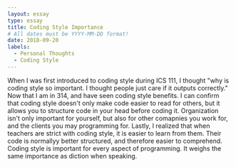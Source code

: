 ```yaml
---
layout: essay
type: essay
title: Coding Style Importance
# All dates must be YYYY-MM-DD format!
date: 2018-09-20
labels:
  - Personal Thoughts
  - Coding Style
---
```


When I was first introduced to coding style during ICS 111, I thought "why is coding style so important. I thought people just care if it outputs correctly." Now that I am in 314, and have seen coding style benefits. I can confirm that coding style doesn't only make code easier to read for others, but it allows you to structure code in your head before coding it. Organization isn't only important for yourself, but also for other comapnies you work for, and the clients you may programming for. Lastly, I realized that when teachers are strict with coding style, it is easier to learn from them. Their code is normallyy better structured, and therefore easier to comprehend. Coding style is important for every aspect of programming. It weighs the same importance as diction when speaking. 
